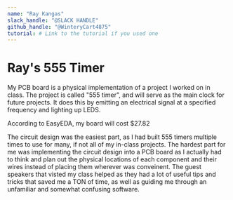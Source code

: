 ```yaml
---
name: "Ray Kangas"
slack_handle: "@SLACK HANDLE"
github_handle: "@WinteryCart4875"
tutorial: # Link to the tutorial if you used one
---
```


# Ray's 555 Timer

My PCB board is a physical implementation of a project I worked on in class. The project is called "555 timer", and will serve as the main clock for future projects. It does this by emitting an electrical signal at a specified frequency and lighting up LEDS.<!-- Describe your board in 2-3 sentences. What are you making? What will it do? -->

According to EasyEDA, my board will cost $27.82<!-- How much is it going to cost? -->

The circuit design was the easiest part, as I had built 555 timers multiple times to use for many, if not all of my in-class projects. The hardest part for me was implementing the circuit design into a PCB board as I actually had to think and plan out the physical locations of each component and their wires instead of placing them wherever was conveinent. The guest speakers that visted my class helped as they had a lot of useful tips and tricks that saved me a TON of time, as well as guiding me through an unfamiliar and somewhat confusing software.<!-- Tell us a little bit about your design process. What were some challenges? What helped? ***Totally optional*** -->
